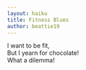 ```yaml
---
layout: haiku
title: Fitness Blues
author: beattie19
---  
```

  
I want to be fit,  
But I yearn for chocolate!  
What a dilemma!  